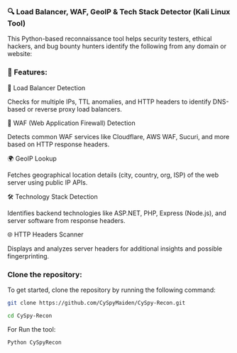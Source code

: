 ### 🔍 Load Balancer, WAF, GeoIP & Tech Stack Detector (Kali Linux Tool)

This Python-based reconnaissance tool helps security testers, ethical hackers, and bug bounty hunters identify the following from any domain or website:


### 🚀 Features:

🔄 Load Balancer Detection

Checks for multiple IPs, TTL anomalies, and HTTP headers to identify DNS-based or reverse proxy load balancers.


🔐 WAF (Web Application Firewall) Detection

Detects common WAF services like Cloudflare, AWS WAF, Sucuri, and more based on HTTP response headers.


🌍 GeoIP Lookup

Fetches geographical location details (city, country, org, ISP) of the web server using public IP APIs.


🛠️ Technology Stack Detection

Identifies backend technologies like ASP.NET, PHP, Express (Node.js), and server software from response headers.


🌐 HTTP Headers Scanner

Displays and analyzes server headers for additional insights and possible fingerprinting.

### Clone the repository:

To get started, clone the repository by running the following command:

```bash
git clone https://github.com/CySpyMaiden/CySpy-Recon.git
```
```bash
cd CySpy-Recon
```

For Run the tool:

```bash
Python CySpyRecon
```


